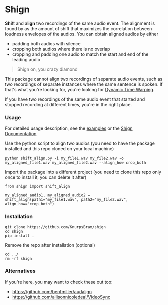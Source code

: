 # Shign
**Shi**ft and al**ign** two recordings of the same audio event. The alignment is found by as the amount of shift that maximizes the correlation between loudness envelopes of the audios. You can obtain aligned audios by either
- padding both audios with silence
- cropping both audios where there is no overlap
- cropping and padding one audio to match the start and end of the leading audio

> Shign on, you crazy diamond

This package cannot align two recordings of separate audio events, such as two recordings of separate instances where the same sentence is spoken. If that's what you're looking for, you're looking for [Dynamic Time Warping](https://librosa.org/doc/main/generated/librosa.sequence.dtw.html).

If you have two recordings of the same audio event that started and stopped recording at different times, you're in the right place.

### Usage
For detailed usage description, see the [examples](examples) or the [Shign Documentation](https://knurpsbram.github.io/shign/index.html)

Use the python script to align two audios (you need to have the package installed and this repo cloned on your local machine)
```
python shift_align.py -i my_file1.wav my_file2.wav -o my_aligned_file1.wav my_aligned_file2.wav --align_how crop_both
```

Import the package into a different project (you need to clone this repo only once to install it, you can delete it after)
```
from shign import shift_align

my_aligned_audio1, my_aligned_audio2 = shift_align(path1="my_file1.wav", path2="my_file2.wav", align_how="crop_both")
```

### Installation
```
git clone https://github.com/KnurpsBram/shign
cd shign
pip install .
```
Remove the repo after installation (optional)
```
cd ../
rm -rf shign
```

### Alternatives
If you're here, you may want to check these out too:  
- https://github.com/benfmiller/audalign
- https://github.com/allisonnicoledeal/VideoSync
